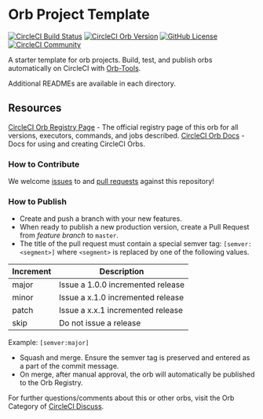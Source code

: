 # Orb Project Template

[![CircleCI Build Status](https://circleci.com/gh/EfrainPerez23/circleciorb-test2.svg?style=shield "CircleCI Build Status")](https://circleci.com/gh/EfrainPerez23/circleciorb-test2) [![CircleCI Orb Version](https://badges.circleci.com/orbs/echorb/aws-install.svg)](https://circleci.com/orbs/registry/orb/echorb/aws-install) [![GitHub License](https://img.shields.io/badge/license-MIT-lightgrey.svg)](https://raw.githubusercontent.com/EfrainPerez23/circleciorb-test2/master/LICENSE) [![CircleCI Community](https://img.shields.io/badge/community-CircleCI%20Discuss-343434.svg)](https://discuss.circleci.com/c/ecosystem/orbs)



A starter template for orb projects. Build, test, and publish orbs automatically on CircleCI with [Orb-Tools](https://circleci.com/orbs/registry/orb/circleci/orb-tools).

Additional READMEs are available in each directory.



## Resources

[CircleCI Orb Registry Page](https://circleci.com/orbs/registry/orb/echorb/circleciorb-test2) - The official registry page of this orb for all versions, executors, commands, and jobs described.
[CircleCI Orb Docs](https://circleci.com/docs/2.0/orb-intro/#section=configuration) - Docs for using and creating CircleCI Orbs.

### How to Contribute

We welcome [issues](https://github.com/EfrainPerez23/circleciorb-test2/issues) to and [pull requests](https://github.com/EfrainPerez23/circleciorb-test2/pulls) against this repository!

### How to Publish
* Create and push a branch with your new features.
* When ready to publish a new production version, create a Pull Request from _feature branch_ to `master`.
* The title of the pull request must contain a special semver tag: `[semver:<segment>]` where `<segment>` is replaced by one of the following values.

| Increment | Description|
| ----------| -----------|
| major     | Issue a 1.0.0 incremented release|
| minor     | Issue a x.1.0 incremented release|
| patch     | Issue a x.x.1 incremented release|
| skip      | Do not issue a release|

Example: `[semver:major]`

* Squash and merge. Ensure the semver tag is preserved and entered as a part of the commit message.
* On merge, after manual approval, the orb will automatically be published to the Orb Registry.


For further questions/comments about this or other orbs, visit the Orb Category of [CircleCI Discuss](https://discuss.circleci.com/c/orbs).

